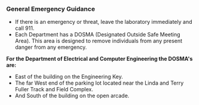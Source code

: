 ### General Emergency Guidance

- If there is an emergency or threat, leave the laboratory immediately and call 911.
- Each Department has a DOSMA (Designated Outside Safe Meeting Area). This area is designed to remove individuals from any present danger from any emergency.

__For the Department of Electrical and Computer Engineering the DOSMA's are:__
- East of the building on the Engineering Key.
- The far West end of the parking lot located near the Linda and Terry Fuller Track and Field Complex.
- And South of the building on the open arcade.
